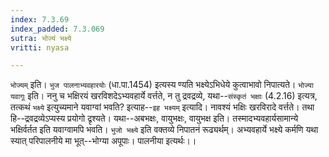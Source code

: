 ```yaml
---
index: 7.3.69
index_padded: 7.3.069
sutra: भोज्यं भक्ष्ये
vritti: nyasa

---
```

`भोज्यम्` इति। `भुज पालनाभ्यवहारयोः` (धा.पा.1454) इत्यस्य ण्यति भक्ष्येऽभिधेये कुत्वाभावो निपात्यते। `भोज्या यवागूः` इति। ननु च भक्षिरयं खरविशदेऽभ्यवहार्ये वर्त्तते, न तु द्रवद्रव्ये, यथा--`संस्कृतं भक्षाः` (4.2.16) इत्यत्र, तत्कथं `भक्ष्ये` इत्युच्यमाने यवाग्वां भवति? इत्याह--`इह भक्ष्यम्` इत्यादि। नावश्यं भक्षिः खरविरादे वर्त्तते। तथा हि--द्रवद्रव्येऽप्यस्य प्रयोगो द्रृश्यते। यथा--अबभक्षः, वायुभक्षः, वायुभक्ष इति। तस्मादभ्यवहार्यसामान्ये भक्षिर्वर्तत इति यवाग्वामपि भवति। `भुजो भक्ष्ये` इति वक्तव्ये निपातनं रूढ्यर्थम्। अभ्यवहार्ये भक्ष्ये कर्मणि यथा स्यात् परिपालनीये मा भूत्--भोग्या अपूपाः। पालनीया इत्यर्थः।।